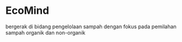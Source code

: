 # EcoMind
bergerak di bidang pengelolaan sampah dengan fokus pada pemilahan sampah organik dan non-organik
